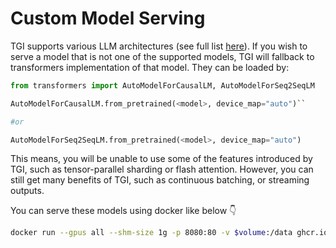 # Custom Model Serving

TGI supports various LLM architectures (see full list [here](https://github.com/huggingface/text-generation-inference#optimized-architectures)). If you wish to serve a model that is not one of the supported models, TGI will fallback to transformers implementation of that model. They can be loaded by:

```python
from transformers import AutoModelForCausalLM, AutoModelForSeq2SeqLM

AutoModelForCausalLM.from_pretrained(<model>, device_map="auto")``

#or

AutoModelForSeq2SeqLM.from_pretrained(<model>, device_map="auto")
```

This means, you will be unable to use some of the features introduced by TGI, such as tensor-parallel sharding or flash attention. However, you can still get many benefits of TGI, such as continuous batching, or streaming outputs.

You can serve these models using docker like below 👇 

```bash
docker run --gpus all --shm-size 1g -p 8080:80 -v $volume:/data ghcr.io/huggingface/text-generation-inference:latest --model-id gpt2
```